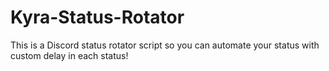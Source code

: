 # Kyra-Status-Rotator
This is a Discord status rotator script so you can automate your status with custom delay in each status!
